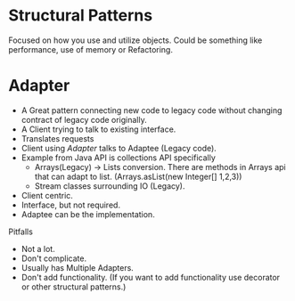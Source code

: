 # Structural Patterns

Focused on how you use and utilize objects. Could be something like performance, use of memory or Refactoring.

# Adapter

* A Great pattern connecting new code to legacy code without changing contract of legacy code originally.
* A Client trying to talk to existing interface.
* Translates requests
* Client using <i> Adapter </i> talks to Adaptee (Legacy code).
* Example from Java API is collections API specifically
    * Arrays(Legacy) -> Lists conversion. There are methods in Arrays api that can adapt to list. (Arrays.asList(new Integer[] 1,2,3))
    * Stream classes surrounding IO (Legacy).
* Client centric.
* Interface, but not required.
* Adaptee can be the implementation.

Pitfalls

* Not a lot.
* Don't complicate.
* Usually has Multiple Adapters.
* Don't add functionality. (If you want to add functionality use decorator or other structural patterns.)


